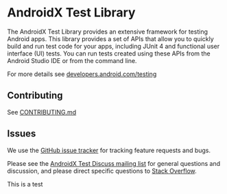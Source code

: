# AndroidX Test Library

The AndroidX Test Library provides an extensive framework for testing Android apps. This library provides a set of APIs that allow you to quickly build and run test code for your apps, including JUnit 4 and functional user interface (UI) tests. You can run tests created using these APIs from the Android Studio IDE or from the command line.

For more details see [developers.android.com/testing](https://developers.android.com/testing)

## Contributing

See [CONTRIBUTING.md](https://github.com/android/android-test/blob/master/CONTRIBUTING.md)

## Issues

We use the
[GitHub issue tracker](https://github.com/android/android-test/issues) for
tracking feature requests and bugs.

Please see the
[AndroidX Test Discuss mailing list](https://groups.google.com/forum/#!forum/androidx-test-discuss)
for general questions and discussion, and please direct specific questions to
[Stack Overflow](https://stackoverflow.com/questions/tagged/androidx-test).

This is a test

